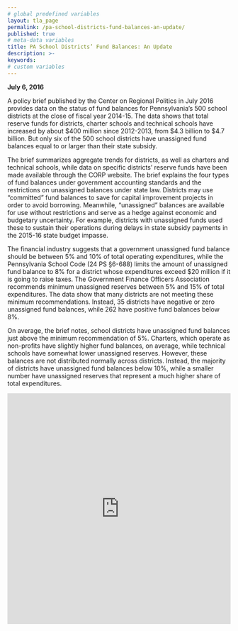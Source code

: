 ```yaml
---
# global predefined variables
layout: tla_page
permalink: /pa-school-districts-fund-balances-an-update/
published: true
# meta-data variables
title: PA School Districts’ Fund Balances: An Update
description: >-
keywords:
# custom variables
---
```

**July 6, 2016**<br>

A policy brief published by the Center on Regional Politics in July 2016 provides data on the status of fund balances for Pennsylvania’s 500 school districts at the close of fiscal year 2014-15. The data shows that total reserve funds for districts, charter schools and technical schools have increased by about $400 million since 2012-2013, from $4.3 billion to $4.7 billion. But only six of the 500 school districts have unassigned fund balances equal to or larger than their state subsidy.

The brief summarizes aggregate trends for districts, as well as charters and technical schools, while data on specific districts’ reserve funds have been made available through the CORP website. The brief explains the four types of fund balances under government accounting standards and the restrictions on unassigned balances under state law. Districts may use “committed” fund balances to save for capital improvement projects in order to avoid borrowing. Meanwhile, “unassigned” balances are available for use without restrictions and serve as a hedge against economic and budgetary uncertainty. For example, districts with unassigned funds used these to sustain their operations during delays in state subsidy payments in the 2015-16 state budget impasse.

<script id="infogram_0_3d9d9652-ea39-4b45-8d7b-c8e82c168b06" title="School District Fund Balances 2014-15" src="https://e.infogram.com/js/dist/embed.js?bIV" type="text/javascript"></script>

<script id="infogram_0_5ad3b523-f5f7-41eb-8119-da03c603e83d" title="Percent of Expenditures in Fund Balance" src="https://e.infogram.com/js/dist/embed.js?ML2" type="text/javascript"></script>

The financial industry suggests that a government unassigned fund balance should be between 5% and 10% of total operating expenditures, while the Pennsylvania School Code (24 PS §6-688) limits the amount of unassigned fund balance to 8% for a district whose expenditures exceed $20 million if it is going to raise taxes. The Government Finance Officers Association recommends minimum unassigned reserves between 5% and 15% of total expenditures. The data show that many districts are not meeting these minimum recommendations. Instead, 35 districts have negative or zero unassigned fund balances, while 262 have positive fund balances below 8%.

On average, the brief notes, school districts have unassigned fund balances just above the minimum recommendation of 5%. Charters, which operate as non-profits have slightly higher fund balances, on average, while technical schools have somewhat lower unassigned reserves. However, these balances are not distributed normally across districts. Instead, the majority of districts have unassigned fund balances below 10%, while a smaller number have unassigned reserves that represent a much higher share of total expenditures.

<embed width="100%" height="520" frameborder="0" src="https://mjather.carto.com/viz/1ae6ed02-43a7-11e6-9d69-0e787de82d45/embed_map" allowfullscreen webkitallowfullscreen mozallowfullscreen oallowfullscreen msallowfullscreen></embed>
